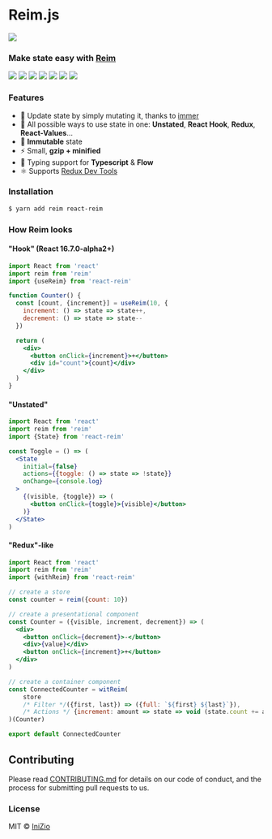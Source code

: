 # Reim.js

![](https://i.imgur.com/C8AklnO.png)

### Make state easy with [Reim](https://reimjs.gitbook.io/)

 [![](https://img.shields.io/npm/v/reim.svg)](https://npm.im/reim) [![](https://img.shields.io/npm/dm/reim.svg)](https://npm.im/reim) [![](https://travis-ci.org/IniZio/reim.svg?branch=master)](https://travis-ci.org/IniZio/reim) [![](https://api.codacy.com/project/badge/Coverage/1560c0832a3a41df8bfe51083fd92c20)](https://www.codacy.com/app/inizio/reim?utm_source=github.com&utm_medium=referral&utm_content=IniZio/reim&utm_campaign=Badge_Coverage) [![](https://api.codacy.com/project/badge/Grade/1560c0832a3a41df8bfe51083fd92c20)](https://www.codacy.com/project/inizio/reim/dashboard?utm_source=github.com&utm_medium=referral&utm_content=IniZio/reim&utm_campaign=Badge_Grade_Dashboard) ![](https://badgen.net/badge/license/MIT/blue) [![](https://img.shields.io/bundlephobia/minzip/reim.svg)](https://bundlephobia.com/result?p=reim@)

### Features

* 🤟 Update state by simply mutating it, thanks to [immer](https://github.com/mweststrate/immer)
* 📏 All possible ways to use state in one: **Unstated**, **React Hook**, **Redux**, **React-Values**...
* 🔐 **Immutable** state
* ⚡ Small, **gzip + minified**
* 🌟 Typing support for **Typescript** & **Flow**
* ⚛ Supports [Redux Dev Tools](https://chrome.google.com/webstore/detail/redux-devtools/lmhkpmbekcpmknklioeibfkpmmfibljd?hl=zh-TW)

### Installation

```bash
$ yarn add reim react-reim
```

### How Reim looks

#### "Hook" \(React 16.7.0-alpha2+\)

```jsx
import React from 'react'
import reim from 'reim'
import {useReim} from 'react-reim'

function Counter() {
  const [count, {increment}] = useReim(10, {
    increment: () => state => state++,
    decrement: () => state => state--
  })

  return (
    <div>
      <button onClick={increment}>+</button>
      <div id="count">{count}</div>
    </div>
  )
}
```

#### "Unstated"

```jsx
import React from 'react'
import reim from 'reim'
import {State} from 'react-reim'

const Toggle = () => (
  <State
    initial={false}
    actions={{toggle: () => state => !state}}
    onChange={console.log}
  >
    {(visible, {toggle}) => (
      <button onClick={toggle}>{visible}</button>
    )}
  </State>
)
```

#### "Redux"-like

```jsx
import React from 'react'
import reim from 'reim'
import {withReim} from 'react-reim'

// create a store
const counter = reim({count: 10})

// create a presentational component
const Counter = ({visible, increment, decrement}) => (
  <div>
    <button onClick={decrement}>-</button>
    <div>{value}</div>
    <button onClick={increment}>+</button>
  </div>
)

// create a container component
const ConnectedCounter = witReim(
    store
    /* Filter */({first, last}) => ({full: `${first} ${last}`}),
    /* Actions */ {increment: amount => state => void (state.count += amount)}
)(Counter)

export default ConnectedCounter
```

## Contributing

Please read [CONTRIBUTING.md](https://github.com/IniZio/reim/CONTRIBUTING.md) for details on our code of conduct, and the process for submitting pull requests to us.

### License

MIT © [IniZio](https://github.com/IniZio)

